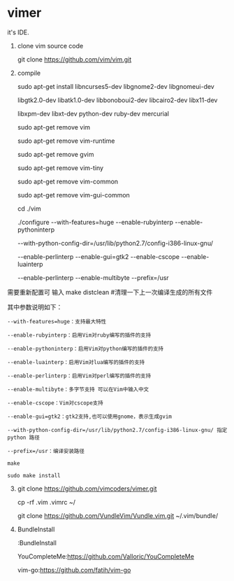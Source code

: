 # vimer
it's IDE.

1. clone vim source code

	git clone https://github.com/vim/vim.git

2. compile

	sudo apt-get install libncurses5-dev libgnome2-dev libgnomeui-dev 

	libgtk2.0-dev libatk1.0-dev libbonoboui2-dev libcairo2-dev libx11-dev 

	libxpm-dev libxt-dev python-dev ruby-dev mercurial

	sudo apt-get remove vim  

	sudo apt-get remove vim-runtime  

	sudo apt-get remove gvim  

	sudo apt-get remove vim-tiny  

	sudo apt-get remove vim-common  

	sudo apt-get remove vim-gui-common

	cd ./vim

	./configure --with-features=huge --enable-rubyinterp --enable-pythoninterp 

	--with-python-config-dir=/usr/lib/python2.7/config-i386-linux-gnu/ 

	--enable-perlinterp --enable-gui=gtk2 --enable-cscope --enable-luainterp 

	--enable-perlinterp --enable-multibyte --prefix=/usr


需要重新配置可 输入 make distclean #清理一下上一次编译生成的所有文件


其中参数说明如下：

	--with-features=huge：支持最大特性
	
	--enable-rubyinterp：启用Vim对ruby编写的插件的支持
	
	--enable-pythoninterp：启用Vim对python编写的插件的支持
	
	--enable-luainterp：启用Vim对lua编写的插件的支持
	
	--enable-perlinterp：启用Vim对perl编写的插件的支持
	
	--enable-multibyte：多字节支持 可以在Vim中输入中文
	
	--enable-cscope：Vim对cscope支持
	
	--enable-gui=gtk2：gtk2支持,也可以使用gnome，表示生成gvim
	
	--with-python-config-dir=/usr/lib/python2.7/config-i386-linux-gnu/ 指定 python 路径
	
	--prefix=/usr：编译安装路径

	make
	
	sudo make install

3. git clone https://github.com/vimcoders/vimer.git

	cp -rf .vim .vimrc ~/

	git clone https://github.com/VundleVim/Vundle.vim.git ~/.vim/bundle/

4. BundleInstall

    :BundleInstall

    YouCompleteMe:https://github.com/Valloric/YouCompleteMe

	vim-go:https://github.com/fatih/vim-go
